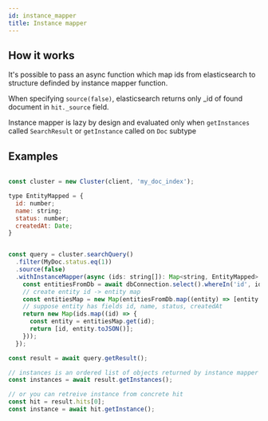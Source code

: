 ```yaml
---
id: instance_mapper
title: Instance mapper
---
```


## How it works

It's possible to pass an async function which map ids from elasticsearch to structure definded by instance mapper function.

When specifying `source(false)`, elasticsearch returns only _id of found document in `hit._source` field.

Instance mapper is lazy by design and evaluated only when `getInstances` called `SearchResult` or `getInstance` called on `Doc` subtype

## Examples

```javascript

const cluster = new Cluster(client, 'my_doc_index');

type EntityMapped = {
  id: number;
  name: string;
  status: number;
  createdAt: Date;
}


const query = cluster.searchQuery()
  .filter(MyDoc.status.eq(1))
  .source(false)
  .withInstanceMapper(async (ids: string[]): Map<string, EntityMapped> => {
    const entitiesFromDb = await dbConnection.select().whereIn('id', ids);
    // create entity id -> entity map
    const entitiesMap = new Map(entitiesFromDb.map((entity) => [entity.id, entity]));
    // suppose entity has fields id, name, status, createdAt
    return new Map(ids.map((id) => {
      const entity = entitiesMap.get(id);
      return [id, entity.toJSON()];
    }));
  });

const result = await query.getResult();

// instances is an ordered list of objects returned by instance mapper
const instances = await result.getInstances();

// or you can retreive instance from concrete hit
const hit = result.hits[0];
const instance = await hit.getInstance();
```